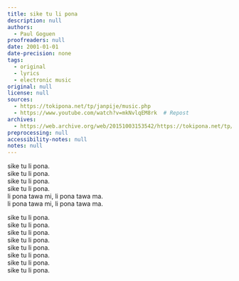 ```yaml
---
title: sike tu li pona
description: null
authors:
  - Paul Goguen
proofreaders: null
date: 2001-01-01
date-precision: none
tags:
  - original
  - lyrics
  - electronic music
original: null
license: null
sources:
  - https://tokipona.net/tp/janpije/music.php
  - https://www.youtube.com/watch?v=mkNvlqEM8rk  # Repost
archives:
  - https://web.archive.org/web/20151003153542/https://tokipona.net/tp/janpije/music.php
preprocessing: null
accessibility-notes: null
notes: null
---
```


sike tu li pona.  \
sike tu li pona.  \
sike tu li pona.  \
sike tu li pona.  \
li pona tawa mi, li pona tawa ma.  \
li pona tawa mi, li pona tawa ma.

sike tu li pona.  \
sike tu li pona.  \
sike tu li pona.  \
sike tu li pona.  \
sike tu li pona.  \
sike tu li pona.  \
sike tu li pona.  \
sike tu li pona.
